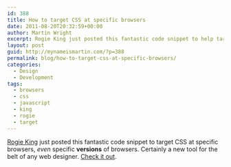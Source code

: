 ```yaml
---
id: 388
title: How to target CSS at specific browsers
date: 2011-08-20T20:32:59+00:00
author: Martin Wright
excerpt: Rogie King just posted this fantastic code snippet to help target CSS at specific browsers, even specific versions of browsers. Certainly a new tool for the kit of any web designer. Check it out.
layout: post
guid: http://mynameismartin.com/?p=388
permalink: blog/how-to-target-css-at-specific-browsers/
categories:
  - Design
  - Development
tags:
  - browsers
  - css
  - javascript
  - king
  - rogie
  - target
---
```

<a title="Rogie's Blog" href="http://rogieking.com/" target="_blank">Rogie King</a> just posted this fantastic code snippet to target CSS at specific browsers, _even_ specific **versions** of browsers. Certainly a new tool for the belt of any web designer. <a title="html5boilerplate.js" href="http://rogieking.com/post/9089341529/html5boilerplatejs" target="_blank">Check it out</a>.